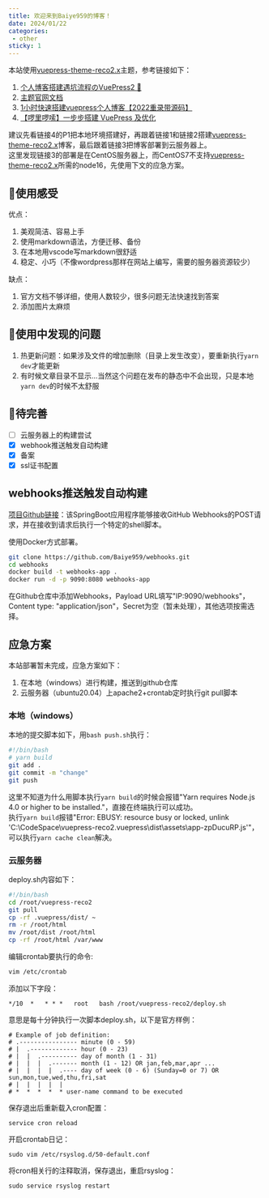 ```yaml
---
title: 欢迎来到Baiye959的博客！
date: 2024/01/22
categories:
 - other
sticky: 1
---
```

本站使用[vuepress-theme-reco2.x](https://vuepress-theme-reco.recoluan.com/)主题，参考链接如下：
1. [个人博客搭建遇坑流程のVuePress2 📕](https://juejin.cn/post/7140934570370662407)
2. [主题官网文档](https://vuepress-theme-reco.recoluan.com/docs/theme/frontmatter-home.html)
3. [1小时快速搭建vuepress个人博客【2022重录带源码】](https://www.bilibili.com/video/BV17t41177cr)
4. [【啰里啰嗦】一步步搭建 VuePress 及优化](https://www.bilibili.com/video/BV1vb411m7NY)

建议先看链接4的P1把本地环境搭建好，再跟着链接1和链接2搭建[vuepress-theme-reco2.x](https://vuepress-theme-reco.recoluan.com/)博客，最后跟着链接3把博客部署到云服务器上。
<br/>
这里发现链接3的部署是在CentOS服务器上，而CentOS7不支持[vuepress-theme-reco2.x](https://vuepress-theme-reco.recoluan.com/)所需的node16，先使用下文的应急方案。

## 👾使用感受
优点：
1. 美观简洁、容易上手
2. 使用markdown语法，方便迁移、备份
3. 在本地用vscode写markdown很舒适
4. 稳定、小巧（不像wordpress那样在网站上编写，需要的服务器资源较少）

缺点：
1. 官方文档不够详细，使用人数较少，很多问题无法快速找到答案
2. 添加图片太麻烦
## 🐞使用中发现的问题
1. 热更新问题：如果涉及文件的增加删除（目录上发生改变），要重新执行`yarn dev`才能更新
2. 有时候文章目录不显示...当然这个问题在发布的静态中不会出现，只是本地`yarn dev`的时候不太舒服

## 🤖待完善
- [ ] 云服务器上的构建尝试
- [x] webhook推送触发自动构建
- [x] 备案
- [x] ssl证书配置

## webhooks推送触发自动构建
[项目Github链接](https://github.com/Baiye959/webhooks)：该SpringBoot应用程序能够接收GitHub Webhooks的POST请求，并在接收到请求后执行一个特定的shell脚本。

使用Docker方式部署。
```bash
git clone https://github.com/Baiye959/webhooks.git
cd webhooks
docker build -t webhooks-app .
docker run -d -p 9090:8080 webhooks-app
```

在Github仓库中添加Webhooks，Payload URL填写"IP:9090/webhooks"，Content type: "application/json"，Secret为空（暂未处理），其他选项按需选择。

## 应急方案
本站部署暂未完成，应急方案如下：<br/>
1. 在本地（windows）进行构建，推送到github仓库
2. 云服务器（ubuntu20.04）上apache2+crontab定时执行git pull脚本

### 本地（windows）
本地的提交脚本如下，用`bash push.sh`执行：
```bash
#!/bin/bash
# yarn build
git add .
git commit -m "change"
git push
```
这里不知道为什么用脚本执行`yarn build`的时候会报错"Yarn requires Node.js 4.0 or higher to be installed."，直接在终端执行可以成功。<br/>
执行`yarn build`报错"Error: EBUSY: resource busy or locked, unlink 'C:\CodeSpace\vuepress-reco2\.vuepress\dist\assets\app-zpDucuRP.js'"，可以执行`yarn cache clean`解决。

### 云服务器
deploy.sh内容如下：
```bash
#!/bin/bash
cd /root/vuepress-reco2
git pull
cp -rf .vuepress/dist/ ~
rm -r /root/html
mv /root/dist /root/html
cp -rf /root/html /var/www
```
编辑crontab要执行的命令:
```bash
vim /etc/crontab
```
添加以下字段：
```
*/10  *   * * *   root   bash /root/vuepress-reco2/deploy.sh
```
意思是每十分钟执行一次脚本deploy.sh，以下是官方样例：
```
# Example of job definition:
# .---------------- minute (0 - 59)
# |  .------------- hour (0 - 23)
# |  |  .---------- day of month (1 - 31)
# |  |  |  .------- month (1 - 12) OR jan,feb,mar,apr ...
# |  |  |  |  .---- day of week (0 - 6) (Sunday=0 or 7) OR sun,mon,tue,wed,thu,fri,sat
# |  |  |  |  |
# *  *  *  *  * user-name command to be executed
```

保存退出后重新载入cron配置：
```
service cron reload
```

开启crontab日记：
```
sudo vim /etc/rsyslog.d/50-default.conf 
```
将cron相关行的注释取消，保存退出，重启rsyslog：
```
sudo service rsyslog restart
```